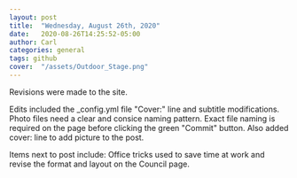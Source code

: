 ```yaml
---
layout: post
title:  "Wednesday, August 26th, 2020"
date:   2020-08-26T14:25:52-05:00
author: Carl
categories: general
tags: github
cover:  "/assets/Outdoor_Stage.png"
---
```


Revisions were made to the site.

Edits included the _config.yml file "Cover:" line and subtitle modifications.  Photo files need a clear and consice naming pattern.  Exact file naming is required on the page before clicking the green "Commit" button.
Also added cover: line to add picture to the post. 
 
Items next to post include: Office tricks used to save time at work and revise the format and layout on the Council page.
